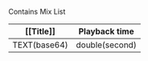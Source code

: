 Contains Mix List

| [[Title]]    | Playback time  |
| ------------ | -------------- |
| TEXT(base64) | double(second) |
